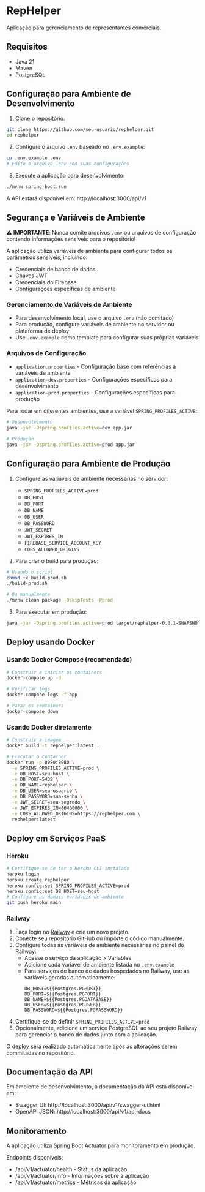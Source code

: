 # RepHelper

Aplicação para gerenciamento de representantes comerciais.

## Requisitos

- Java 21
- Maven
- PostgreSQL

## Configuração para Ambiente de Desenvolvimento

1. Clone o repositório:
```bash
git clone https://github.com/seu-usuario/rephelper.git
cd rephelper
```

2. Configure o arquivo `.env` baseado no `.env.example`:
```bash
cp .env.example .env
# Edite o arquivo .env com suas configurações
```

3. Execute a aplicação para desenvolvimento:
```bash
./mvnw spring-boot:run
```

A API estará disponível em: http://localhost:3000/api/v1

## Segurança e Variáveis de Ambiente

⚠️ **IMPORTANTE**: Nunca comite arquivos `.env` ou arquivos de configuração contendo informações sensíveis para o repositório!

A aplicação utiliza variáveis de ambiente para configurar todos os parâmetros sensíveis, incluindo:
- Credenciais de banco de dados
- Chaves JWT
- Credenciais do Firebase
- Configurações específicas de ambiente

### Gerenciamento de Variáveis de Ambiente

- Para desenvolvimento local, use o arquivo `.env` (não comitado)
- Para produção, configure variáveis de ambiente no servidor ou plataforma de deploy
- Use `.env.example` como template para configurar suas próprias variáveis

### Arquivos de Configuração

- `application.properties` - Configuração base com referências a variáveis de ambiente
- `application-dev.properties` - Configurações específicas para desenvolvimento
- `application-prod.properties` - Configurações específicas para produção

Para rodar em diferentes ambientes, use a variável `SPRING_PROFILES_ACTIVE`:
```bash
# Desenvolvimento
java -jar -Dspring.profiles.active=dev app.jar

# Produção
java -jar -Dspring.profiles.active=prod app.jar
```

## Configuração para Ambiente de Produção

1. Configure as variáveis de ambiente necessárias no servidor:
   - `SPRING_PROFILES_ACTIVE=prod`
   - `DB_HOST`
   - `DB_PORT`
   - `DB_NAME`
   - `DB_USER`
   - `DB_PASSWORD`
   - `JWT_SECRET`
   - `JWT_EXPIRES_IN`
   - `FIREBASE_SERVICE_ACCOUNT_KEY`
   - `CORS_ALLOWED_ORIGINS`

2. Para criar o build para produção:
```bash
# Usando o script
chmod +x build-prod.sh
./build-prod.sh

# Ou manualmente
./mvnw clean package -DskipTests -Pprod
```

3. Para executar em produção:
```bash
java -jar -Dspring.profiles.active=prod target/rephelper-0.0.1-SNAPSHOT.jar
```

## Deploy usando Docker

### Usando Docker Compose (recomendado)
```bash
# Construir e iniciar os containers
docker-compose up -d

# Verificar logs
docker-compose logs -f app

# Parar os containers
docker-compose down
```

### Usando Docker diretamente
```bash
# Construir a imagem
docker build -t rephelper:latest .

# Executar o container
docker run -p 8080:8080 \
  -e SPRING_PROFILES_ACTIVE=prod \
  -e DB_HOST=seu-host \
  -e DB_PORT=5432 \
  -e DB_NAME=rephelper \
  -e DB_USER=seu-usuario \
  -e DB_PASSWORD=sua-senha \
  -e JWT_SECRET=seu-segredo \
  -e JWT_EXPIRES_IN=86400000 \
  -e CORS_ALLOWED_ORIGINS=https://rephelper.com \
  rephelper:latest
```

## Deploy em Serviços PaaS

### Heroku
```bash
# Certifique-se de ter o Heroku CLI instalado
heroku login
heroku create rephelper
heroku config:set SPRING_PROFILES_ACTIVE=prod
heroku config:set DB_HOST=seu-host
# Configure as demais variáveis de ambiente
git push heroku main
```

### Railway
1. Faça login no [Railway](https://railway.app/) e crie um novo projeto.
2. Conecte seu repositório GitHub ou importe o código manualmente.
3. Configure todas as variáveis de ambiente necessárias no painel do Railway:
   - Acesse o serviço da aplicação > Variables
   - Adicione cada variável de ambiente listada no `.env.example`
   - Para serviços de banco de dados hospedados no Railway, use as variáveis geradas automaticamente:
     ```
     DB_HOST=${{Postgres.PGHOST}}
     DB_PORT=${{Postgres.PGPORT}}
     DB_NAME=${{Postgres.PGDATABASE}}
     DB_USER=${{Postgres.PGUSER}}
     DB_PASSWORD=${{Postgres.PGPASSWORD}}
     ```
4. Certifique-se de definir `SPRING_PROFILES_ACTIVE=prod`
5. Opcionalmente, adicione um serviço PostgreSQL ao seu projeto Railway para gerenciar o banco de dados junto com a aplicação.

O deploy será realizado automaticamente após as alterações serem commitadas no repositório.

## Documentação da API

Em ambiente de desenvolvimento, a documentação da API está disponível em:
- Swagger UI: http://localhost:3000/api/v1/swagger-ui.html
- OpenAPI JSON: http://localhost:3000/api/v1/api-docs

## Monitoramento
A aplicação utiliza Spring Boot Actuator para monitoramento em produção.

Endpoints disponíveis:
- /api/v1/actuator/health - Status da aplicação
- /api/v1/actuator/info - Informações sobre a aplicação
- /api/v1/actuator/metrics - Métricas da aplicação 